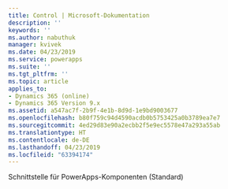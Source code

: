 ```yaml
---
title: Control | Microsoft-Dokumentation
description: ''
keywords: ''
ms.author: nabuthuk
manager: kvivek
ms.date: 04/23/2019
ms.service: powerapps
ms.suite: ''
ms.tgt_pltfrm: ''
ms.topic: article
applies_to:
- Dynamics 365 (online)
- Dynamics 365 Version 9.x
ms.assetid: a547ac7f-2b9f-4e1b-8d9d-1e9bd9003677
ms.openlocfilehash: b80f759c94d4590acdb0b5753425a0b3789ea7e7
ms.sourcegitcommit: 4ed29d83e90a2ecbb2f5e9ec5578e47a293a55ab
ms.translationtype: HT
ms.contentlocale: de-DE
ms.lasthandoff: 04/23/2019
ms.locfileid: "63394174"
---
```

Schnittstelle für PowerApps-Komponenten (Standard)
